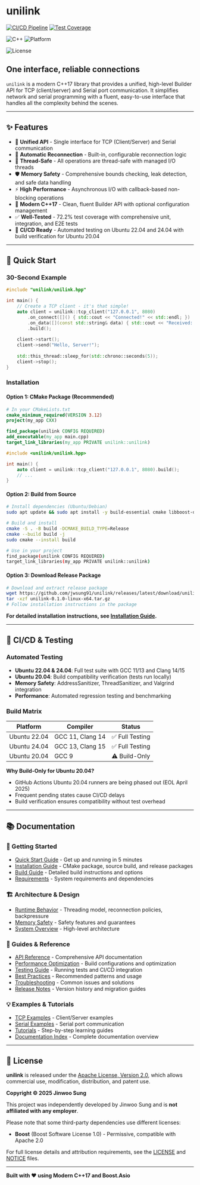 # unilink

[![CI/CD Pipeline](https://github.com/jwsung91/unilink/actions/workflows/ci.yml/badge.svg)](https://github.com/jwsung91/unilink/actions/workflows/ci.yml)
[![Test Coverage](https://img.shields.io/endpoint?url=https://jwsung91.github.io/unilink/badges/coverage.json)](https://github.com/jwsung91/unilink)


![C++](https://img.shields.io/badge/C%2B%2B-17-blue.svg)
![Platform](https://img.shields.io/badge/platform-Linux-lightgrey)

![License](https://img.shields.io/badge/License-Apache_2.0-blue.svg)


## One interface, reliable connections

`unilink` is a modern C++17 library that provides a unified, high-level Builder API for TCP (client/server) and Serial port communication. It simplifies network and serial programming with a fluent, easy-to-use interface that handles all the complexity behind the scenes.

---

## ✨ Features

- 🔌 **Unified API** - Single interface for TCP (Client/Server) and Serial communication
- 🔄 **Automatic Reconnection** - Built-in, configurable reconnection logic
- 🧵 **Thread-Safe** - All operations are thread-safe with managed I/O threads
- 🛡️ **Memory Safety** - Comprehensive bounds checking, leak detection, and safe data handling
- ⚡ **High Performance** - Asynchronous I/O with callback-based non-blocking operations
- 🎯 **Modern C++17** - Clean, fluent Builder API with optional configuration management
- ✅ **Well-Tested** - 72.2% test coverage with comprehensive unit, integration, and E2E tests
- 🚀 **CI/CD Ready** - Automated testing on Ubuntu 22.04 and 24.04 with build verification for Ubuntu 20.04

---

## 🚀 Quick Start

### 30-Second Example

```cpp
#include "unilink/unilink.hpp"

int main() {
    // Create a TCP client - it's that simple!
    auto client = unilink::tcp_client("127.0.0.1", 8080)
        .on_connect([]() { std::cout << "Connected!" << std::endl; })
        .on_data([](const std::string& data) { std::cout << "Received: " << data << std::endl; })
        .build();
    
    client->start();
    client->send("Hello, Server!");
    
    std::this_thread::sleep_for(std::chrono::seconds(5));
    client->stop();
}
```

### Installation

#### Option 1: CMake Package (Recommended)
```cmake
# In your CMakeLists.txt
cmake_minimum_required(VERSION 3.12)
project(my_app CXX)

find_package(unilink CONFIG REQUIRED)
add_executable(my_app main.cpp)
target_link_libraries(my_app PRIVATE unilink::unilink)
```

```cpp
#include <unilink/unilink.hpp>

int main() {
    auto client = unilink::tcp_client("127.0.0.1", 8080).build();
    // ...
}
```

#### Option 2: Build from Source
```bash
# Install dependencies (Ubuntu/Debian)
sudo apt update && sudo apt install -y build-essential cmake libboost-dev libboost-system-dev

# Build and install
cmake -S . -B build -DCMAKE_BUILD_TYPE=Release
cmake --build build -j
sudo cmake --install build

# Use in your project
find_package(unilink CONFIG REQUIRED)
target_link_libraries(my_app PRIVATE unilink::unilink)
```

#### Option 3: Download Release Package
```bash
# Download and extract release package
wget https://github.com/jwsung91/unilink/releases/latest/download/unilink-0.1.0-linux-x64.tar.gz
tar -xzf unilink-0.1.0-linux-x64.tar.gz
# Follow installation instructions in the package
```

**For detailed installation instructions, see [Installation Guide](docs/guides/installation.md).**

---

## 🚀 CI/CD & Testing

### Automated Testing
- **Ubuntu 22.04 & 24.04**: Full test suite with GCC 11/13 and Clang 14/15
- **Ubuntu 20.04**: Build compatibility verification (tests run locally)
- **Memory Safety**: AddressSanitizer, ThreadSanitizer, and Valgrind integration
- **Performance**: Automated regression testing and benchmarking

### Build Matrix
| Platform | Compiler | Status |
|----------|----------|--------|
| Ubuntu 22.04 | GCC 11, Clang 14 | ✅ Full Testing |
| Ubuntu 24.04 | GCC 13, Clang 15 | ✅ Full Testing |
| Ubuntu 20.04 | GCC 9 | ⚠️ Build-Only |

**Why Build-Only for Ubuntu 20.04?**
- GitHub Actions Ubuntu 20.04 runners are being phased out (EOL April 2025)
- Frequent pending states cause CI/CD delays
- Build verification ensures compatibility without test overhead

---

## 📚 Documentation

### 🚦 Getting Started
- [Quick Start Guide](docs/guides/QUICKSTART.md) - Get up and running in 5 minutes
- [Installation Guide](docs/guides/installation.md) - CMake package, source build, and release packages
- [Build Guide](docs/guides/build_guide.md) - Detailed build instructions and options
- [Requirements](docs/guides/requirements.md) - System requirements and dependencies

### 🏗️ Architecture & Design  
- [Runtime Behavior](docs/architecture/runtime_behavior.md) - Threading model, reconnection policies, backpressure
- [Memory Safety](docs/architecture/memory_safety.md) - Safety features and guarantees
- [System Overview](docs/architecture/system_overview.md) - High-level architecture

### 🔧 Guides & Reference
- [API Reference](docs/reference/API_GUIDE.md) - Comprehensive API documentation
- [Performance Optimization](docs/guides/performance.md) - Build configurations and optimization
- [Testing Guide](docs/guides/testing.md) - Running tests and CI/CD integration
- [Best Practices](docs/guides/best_practices.md) - Recommended patterns and usage
- [Troubleshooting](docs/guides/troubleshooting.md) - Common issues and solutions
- [Release Notes](docs/releases/) - Version history and migration guides

### 💡 Examples & Tutorials
- [TCP Examples](examples/tcp/) - Client/Server examples
- [Serial Examples](examples/serial/) - Serial port communication
- [Tutorials](docs/tutorials/) - Step-by-step learning guides
- [Documentation Index](docs/INDEX.md) - Complete documentation overview

---

## 📄 License

**unilink** is released under the [Apache License, Version 2.0](./LICENSE), which allows commercial use, modification, distribution, and patent use.

**Copyright © 2025 Jinwoo Sung**

This project was independently developed by Jinwoo Sung and is **not affiliated with any employer**.

Please note that some third-party dependencies use different licenses:
- **Boost** (Boost Software License 1.0) - Permissive, compatible with Apache 2.0

For full license details and attribution requirements, see the [LICENSE](./LICENSE) and [NOTICE](./NOTICE) files.

---

**Built with ❤️ using Modern C++17 and Boost.Asio**
